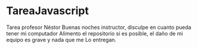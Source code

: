 # TareaJavascript
Tarea profesor Néstor
Buenas noches instructor, disculpe en cuanto pueda tener mi computador
Alimento el repositorio si es posible, el daño de mi equipo es grave y nada que me
Lo entregan.
